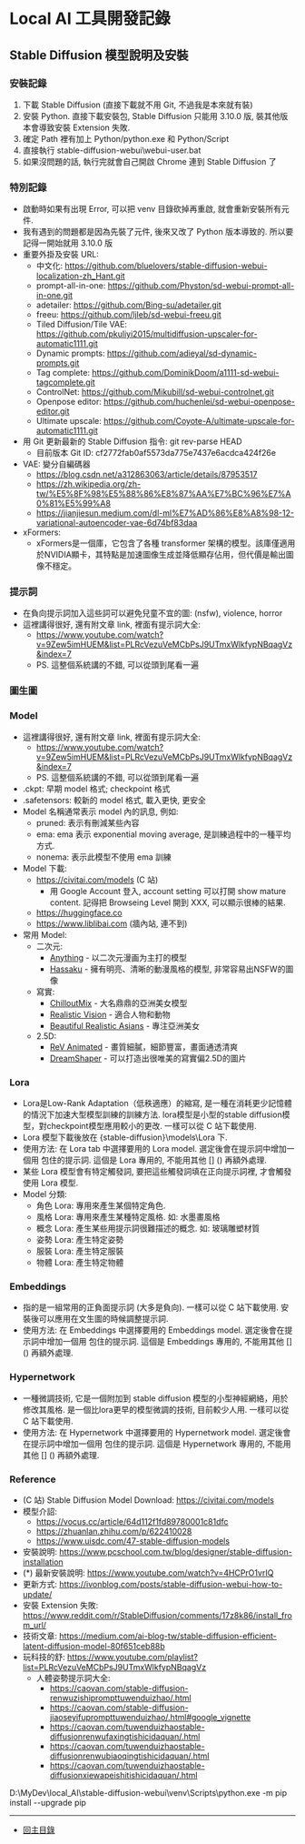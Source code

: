 # Local AI 工具開發記錄

## Stable Diffusion 模型說明及安裝

### 安裝記錄
1. 下載 Stable Diffusion (直接下載就不用 Git, 不過我是本來就有裝)
2. 安裝 Python. 直接下載安裝包, Stable Diffusion 只能用 3.10.0 版, 裝其他版本會導致安裝 Extension 失敗.
3. 確定 Path 裡有加上 Python/python.exe 和 Python/Script
4. 直接執行 stable-diffusion-webui\webui-user.bat
5. 如果沒問題的話, 執行完就會自己開啟 Chrome 連到 Stable Diffusion 了

### 特別記錄
- 啟動時如果有出現 Error, 可以把 venv 目錄砍掉再重啟, 就會重新安裝所有元件.
- 我有遇到的問題都是因為先裝了元件, 後來又改了 Python 版本導致的. 所以要記得一開始就用 3.10.0 版
- 重要外掛及安裝 URL:
  - 中文化: https://github.com/bluelovers/stable-diffusion-webui-localization-zh_Hant.git
  - prompt-all-in-one: https://github.com/Physton/sd-webui-prompt-all-in-one.git
  - adetailer: https://github.com/Bing-su/adetailer.git
  - freeu: https://github.com/ljleb/sd-webui-freeu.git
  - Tiled Diffusion/Tile VAE: https://github.com/pkuliyi2015/multidiffusion-upscaler-for-automatic1111.git
  - Dynamic prompts: https://github.com/adieyal/sd-dynamic-prompts.git
  - Tag complete: https://github.com/DominikDoom/a1111-sd-webui-tagcomplete.git
  - ControlNet: https://github.com/Mikubill/sd-webui-controlnet.git
  - Openpose editor: https://github.com/huchenlei/sd-webui-openpose-editor.git
  - Ultimate upscale: https://github.com/Coyote-A/ultimate-upscale-for-automatic1111.git
- 用 Git 更新最新的 Stable Diffusion 指令: git rev-parse HEAD
  - 目前版本 Git ID: cf2772fab0af5573da775e7437e6acdca424f26e
- VAE: 變分自編碼器
  - https://blog.csdn.net/a312863063/article/details/87953517
  - https://zh.wikipedia.org/zh-tw/%E5%8F%98%E5%88%86%E8%87%AA%E7%BC%96%E7%A0%81%E5%99%A8
  - https://jianjiesun.medium.com/dl-ml%E7%AD%86%E8%A8%98-12-variational-autoencoder-vae-6d74bf83daa
- xFormers:
  - xFormers是一個庫，它包含了各種 transformer 架構的模型。該庫僅適用於NVIDIA顯卡，其特點是加速圖像生成並降低顯存佔用，但代價是輸出圖像不穩定。

### 提示詞
- 在負向提示詞加入這些詞可以避免兒童不宜的圖: (nsfw), violence, horror
- 這裡講得很好, 還有附文章 link, 裡面有提示詞大全:
  - https://www.youtube.com/watch?v=9Zew5imHUEM&list=PLRcVezuVeMCbPsJ9UTmxWlkfypNBqagVz&index=7
  - PS. 這整個系統講的不錯, 可以從頭到尾看一遍

### 圖生圖

### Model
- 這裡講得很好, 還有附文章 link, 裡面有提示詞大全:
  - https://www.youtube.com/watch?v=9Zew5imHUEM&list=PLRcVezuVeMCbPsJ9UTmxWlkfypNBqagVz&index=7
  - PS. 這整個系統講的不錯, 可以從頭到尾看一遍
- .ckpt: 早期 model 格式; checkpoint 格式
- .safetensors: 較新的 model 格式, 載入更快, 更安全
- Model 名稱通常表示 model 內的訊息, 例如:
  - pruned: 表示有刪減某些內容
  - ema: ema 表示 exponential moving average, 是訓練過程中的一種平均方式.
  - nonema: 表示此模型不使用 ema 訓練
- Model 下載:
  - https://civitai.com/models (C 站)
    - 用 Google Account 登入, account setting 可以打開 show mature content. 記得把 Browseing Level 開到 XXX, 可以顯示很棒的結果.
  - https://huggingface.co
  - https://www.liblibai.com (牆內站, 連不到)
- 常用 Model:
  - 二次元: 
    - [Anything](https://civitai.com/models/9409?modelVersionId=384264) - 以二次元漫画为主打的模型
	- [Hassaku](https://civitai.com/models/140272?modelVersionId=378499) - 擁有明亮、清晰的動漫風格的模型, 非常容易出NSFW的圖像
  - 寫實:
    - [ChilloutMix](https://civitai.com/models/16274?modelVersionId=19219) - 大名鼎鼎的亞洲美女模型
	- [Realistic Vision](https://civitai.com/models/4201?modelVersionId=29460) - 適合人物和動物
	- [Beautiful Realistic Asians](https://civitai.com/models/25494?modelVersionId=63786) - 專注亞洲美女
  - 2.5D:
    - [ReV Animated](https://civitai.com/models/7371?modelVersionId=46846) - 畫質細膩，細節豐富，畫面通透清爽
    - [DreamShaper](https://civitai.com/models/4384/dreamshaper) - 可以打造出很唯美的寫實偏2.5D的圖片

### Lora
- Lora是Low-Rank Adaptation（低秩適應）的縮寫, 是一種在消耗更少記憶體的情況下加速大型模型訓練的訓練方法. lora模型是小型的stable diffusion模型，對checkpoint模型應用較小的更改. 一樣可以從 C 站下載使用.
- Lora 模型下載後放在 {stable-diffusion}\models\Lora 下.
- 使用方法: 在 Lora tab 中選擇要用的 Lora model. 選定後會在提示詞中增加一個用 <xxx> 包住的提示詞. 這個是 Lora 專用的, 不能用其他 [] () 再額外處理.
- 某些 Lora 模型會有特定觸發詞, 要把這些觸發詞填在正向提示詞裡, 才會觸發使用 Lora 模型.
- Model 分類:
  - 角色 Lora: 專用來產生某個特定角色.
  - 風格 Lora: 專用來產生某種特定風格. 如: 水墨畫風格
  - 概念 Lora: 產生某些用提示詞很難描述的概念. 如: 玻璃雕塑材質
  - 姿勢 Lora: 產生特定姿勢
  - 服裝 Lora: 產生特定服裝
  - 物體 Lora: 產生特定物體

### Embeddings
- 指的是一組常用的正負面提示詞 (大多是負向). 一樣可以從 C 站下載使用. 安裝後可以應用在文生圖的時候調整提示詞.
- 使用方法: 在 Embeddings 中選擇要用的 Embeddings model. 選定後會在提示詞中增加一個用 <xxx> 包住的提示詞. 這個是 Embeddings 專用的, 不能用其他 [] () 再額外處理.

### Hypernetwork
- 一種微調技術, 它是一個附加到 stable diffusion 模型的小型神經網絡，用於修改其風格. 是一個比lora更早的模型微調的技術, 目前較少人用. 一樣可以從 C 站下載使用.
- 使用方法: 在 Hypernetwork 中選擇要用的 Hypernetwork model. 選定後會在提示詞中增加一個用 <xxx> 包住的提示詞. 這個是 Hypernetwork 專用的, 不能用其他 [] () 再額外處理.

### Reference
- (C 站) Stable Diffusion Model Download: https://civitai.com/models
- 模型介詔:
  - https://vocus.cc/article/64d112f1fd89780001c81dfc
  - https://zhuanlan.zhihu.com/p/622410028
  - https://www.uisdc.com/47-stable-diffusion-models
- 安裝說明: https://www.pcschool.com.tw/blog/designer/stable-diffusion-installation
- (*) 最新安裝說明: https://www.youtube.com/watch?v=4HCPrO1vrIQ
- 更新方式: https://ivonblog.com/posts/stable-diffusion-webui-how-to-update/
- 安裝 Extension 失敗: https://www.reddit.com/r/StableDiffusion/comments/17z8k86/install_from_url/
- 技術文章: https://medium.com/ai-blog-tw/stable-diffusion-efficient-latent-diffusion-model-80f651ceb88b
- 玩科技的舒: https://www.youtube.com/playlist?list=PLRcVezuVeMCbPsJ9UTmxWlkfypNBqagVz
  - 人體姿勢提示詞大全:
    - https://caovan.com/stable-diffusion-renwuzishiprompttuwenduizhao/.html
	- https://caovan.com/stable-diffusion-jiaoseyifuprompttuwenduizhao/.html#google_vignette
	- https://caovan.com/tuwenduizhaostable-diffusionrenwufaxingtishicidaquan/.html
	- https://caovan.com/tuwenduizhaostable-diffusionrenwubiaoqingtishicidaquan/.html
	- https://caovan.com/tuwenduizhaostable-diffusionxiewapeishitishicidaquan/.html



D:\MyDev\local_AI\stable-diffusion-webui\venv\Scripts\python.exe -m pip install --upgrade pip



---

- [回主目錄](./index.md)

